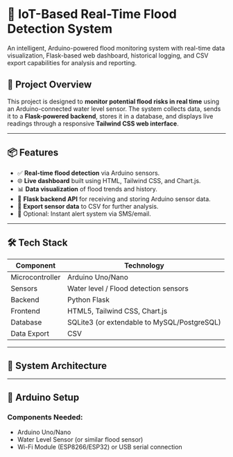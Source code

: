 # 🌊 IoT-Based Real-Time Flood Detection System

An intelligent, Arduino-powered flood monitoring system with real-time data visualization, Flask-based web dashboard, historical logging, and CSV export capabilities for analysis and reporting.

## 🚀 Project Overview

This project is designed to **monitor potential flood risks in real time** using an Arduino-connected water level sensor. The system collects data, sends it to a **Flask-powered backend**, stores it in a database, and displays live readings through a responsive **Tailwind CSS web interface**.

---

## 📦 Features

- ✅ **Real-time flood detection** via Arduino sensors.
- 🌐 **Live dashboard** built using HTML, Tailwind CSS, and Chart.js.
- 📊 **Data visualization** of flood trends and history.
- 🧠 **Flask backend API** for receiving and storing Arduino sensor data.
- 📁 **Export sensor data** to CSV for further analysis.
- 🔔 Optional: Instant alert system via SMS/email.

---

## 🛠️ Tech Stack

| Component | Technology |
|----------|-------------|
| Microcontroller | Arduino Uno/Nano |
| Sensors | Water level / Flood detection sensors |
| Backend | Python Flask |
| Frontend | HTML5, Tailwind CSS, Chart.js |
| Database | SQLite3 (or extendable to MySQL/PostgreSQL) |
| Data Export | CSV |

---

## 🧱 System Architecture

---

## 🔌 Arduino Setup

### Components Needed:
- Arduino Uno/Nano
- Water Level Sensor (or similar flood sensor)
- Wi-Fi Module (ESP8266/ESP32) or USB serial connection

